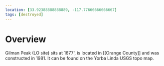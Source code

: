 ```yaml
---
location: [33.92388888888889, -117.77666666666667]
tags: [destroyed]
---
```


# Overview

Gilman Peak (LO site) sits at 1677', is located in [[Orange County]] and was constructed in 1981. It can be found on the Yorba Linda USGS topo map.

